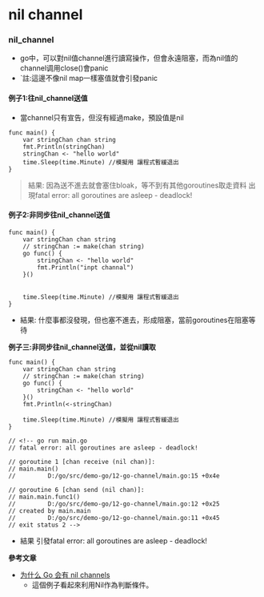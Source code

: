 # nil channel



### nil\_channel

* go中，可以對nil值channel進行讀寫操作，但會永遠阻塞，而為nil值的channel调用close()會panic
* \`註:這邊不像nil map一樣塞值就會引發panic

#### 例子1:往nil\_channel送值

* 當channel只有宣告，但沒有經過make，預設值是nil

```
func main() {
	var stringChan chan string
	fmt.Println(stringChan)
	stringChan <- "hello world"
	time.Sleep(time.Minute) //模擬用 讓程式暫緩退出
}
```

> 結果: 因為送不進去就會塞住bloak，等不到有其他goroutines取走資料 出現fatal error: all goroutines are asleep - deadlock!

#### 例子2:非同步往nil\_channel送值

```
func main() {
	var stringChan chan string
	// stringChan := make(chan string)
	go func() {
		stringChan <- "hello world"
        fmt.Println("inpt channal")
	}()
	

	time.Sleep(time.Minute) //模擬用 讓程式暫緩退出
}
```

* 結果: 什麼事都沒發現，但也塞不進去，形成阻塞，當前goroutines在阻塞等待

**例子三:非同步往nil\_channel送值，並從nil讀取**

```
func main() {
	var stringChan chan string
	// stringChan := make(chan string)
	go func() {
		stringChan <- "hello world"
	}()
	fmt.Println(<-stringChan)

	time.Sleep(time.Minute) //模擬用 讓程式暫緩退出
}

// <!-- go run main.go
// fatal error: all goroutines are asleep - deadlock!

// goroutine 1 [chan receive (nil chan)]:
// main.main()
//         D:/go/src/demo-go/12-go-channel/main.go:15 +0x4e

// goroutine 6 [chan send (nil chan)]:
// main.main.func1()
//         D:/go/src/demo-go/12-go-channel/main.go:12 +0x25
// created by main.main
//         D:/go/src/demo-go/12-go-channel/main.go:11 +0x45
// exit status 2 -->
```

* 結果 引發fatal error: all goroutines are asleep - deadlock!

**參考文章**

* [为什么 Go 会有 nil channels](https://lingchao.xin/post/why-are-there-nil-channels-in-go.html)
  * 這個例子看起來利用Nil作為判斷條件。
